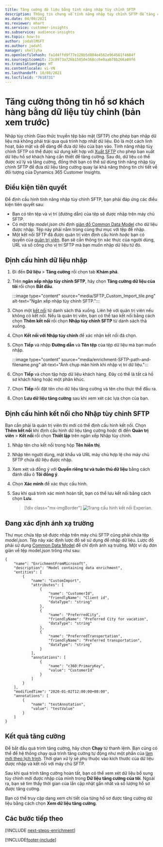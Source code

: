 ```yaml
---
title: Tăng cường dữ liệu bằng tính năng nhập tùy chỉnh SFTP
description: Thông tin chung về tính năng nhập tùy chỉnh SFTP để tăng cường dữ liệu.
ms.date: 04/09/2021
ms.reviewer: mhart
ms.service: customer-insights
ms.subservice: audience-insights
ms.topic: how-to
author: jodahlMSFT
ms.author: jodahl
manager: shellyha
ms.openlocfilehash: fa1d4ffd9f77e128b5d804e4562e964561f4684f
ms.sourcegitcommit: 23c8973a726b15050e368cc6e0aab78b266a89f6
ms.translationtype: HT
ms.contentlocale: vi-VN
ms.lasthandoff: 10/08/2021
ms.locfileid: "7618731"
---
```

# <a name="enrich-customer-profiles-with-custom-data-preview"></a>Tăng cường thông tin hồ sơ khách hàng bằng dữ liệu tùy chỉnh (bản xem trước)

Nhập tùy chỉnh Giao thức truyền tệp bảo mật (SFTP) cho phép bạn nhập dữ liệu mà không phải trải qua quá trình hợp nhất dữ liệu. Đó là một cách linh hoạt, bảo mật và dễ dàng để đưa dữ liệu của bạn vào. Tính năng nhập tùy chỉnh SFTP có thể được sử dụng kết hợp với [Xuất SFTP](export-sftp.md) cho phép bạn xuất dữ liệu hồ sơ khách hàng cần thiết để tăng cường. Sau đó, dữ liệu có thể được xử lý và tăng cường, đồng thời bạn có thể sử dùng tính năng nhập tùy chỉnh SFTP để đưa dữ liệu tăng cường quay lại khả năng thông tin chi tiết về đối tượng của Dynamics 365 Customer Insights.

## <a name="prerequisites"></a>Điều kiện tiên quyết

Để định cấu hình tính năng nhập tùy chỉnh SFTP, bạn phải đáp ứng các điều kiện tiên quyết sau:

- Bạn có tên tệp và vị trí (đường dẫn) của tệp sẽ được nhập trên máy chủ SFTP.
- Có một tệp *model.json* chỉ định [giản đồ Common Data Model](/common-data-model/) cho dữ liệu được nhập. Tệp này phải nằm trong cùng thư mục với tệp để nhập.
- Một kết nối SFTP đã được quản trị viên định cấu hình *hoặc* bạn có quyền của [quản trị viên](permissions.md#administrator). Bạn sẽ cần thông tin xác thực của người dùng, URL và số cổng cho vị trí SFTP mà bạn muốn nhập dữ liệu từ đó.


## <a name="configure-the-import"></a>Định cấu hình dữ liệu nhập

1. Đi đến **Dữ liệu** > **Tăng cường** rồi chọn tab **Khám phá**.

1. Trên **ngăn xếp nhập tùy chỉnh SFTP**, hãy chọn **Tăng cường dữ liệu của tôi** rồi chọn **Bắt đầu**.

   :::image type="content" source="media/SFTP_Custom_Import_tile.png" alt-text="Ngăn xếp nhập tùy chỉnh SFTP.":::

1. Chọn một [kết nối](connections.md) từ danh sách thả xuống. Liên hệ với quản trị viên nếu không có kết nối. Nếu là quản trị viên, bạn có thể tạo kết nối bằng cách chọn **Thêm kết nối** rồi chọn **Nhập tùy chỉnh SFTP** từ danh sách thả xuống.

1. Chọn **Kết nối với Nhập tùy chỉnh** để xác nhận kết nối đã chọn.

1.  Chọn **Tiếp** và nhập **Đường dẫn** và **Tên tệp** của tệp dữ liệu mà bạn muốn nhập.

    :::image type="content" source="media/enrichment-SFTP-path-and-filename.png" alt-text="Ảnh chụp màn hình khi nhập vị trí dữ liệu.":::

1. Chọn **Tiếp** và chọn tập hợp dữ liệu khách hàng. Đây có thể là tất cả hồ sơ khách hàng hoặc một phân khúc.

1. Chọn **Tiếp** rồi đặt tên cho dữ liệu tăng cường và tên cho thực thể đầu ra. 

1. Chọn **Lưu dữ liệu tăng cường** sau khi xem xét các lựa chọn của bạn.

## <a name="configure-the-connection-for-sftp-custom-import"></a>Định cấu hình kết nối cho Nhập tùy chỉnh SFTP 

Bạn cần phải là quản trị viên thì mới có thể định cấu hình kết nối. Chọn **Thêm kết nối** khi định cấu hình dữ liệu tăng cường *hoặc* đi đến **Quản trị viên** > **Kết nối** rồi chọn **Thiết lập** trên ngăn xếp Nhập tùy chỉnh.

1. Nhập tên cho kết nối trong hộp **Tên hiển thị**.

1. Nhập tên người dùng, mật khẩu và URL máy chủ hợp lệ cho máy chủ SFTP chứa dữ liệu được nhập.

1. Xem xét và đồng ý với **Quyền riêng tư và tuân thủ dữ liệu** bằng cách đánh dấu ô **Tôi đồng ý**.

1. Chọn **Xác minh** để xác thực cấu hình.

1. Sau khi quá trình xác minh hoàn tất, bạn có thể lưu kết nối bằng cách chọn **Lưu**.

   > [!div class="mx-imgBorder"]
   > ![Trang cấu hình kết nối Experian.](media/enrichment-SFTP-connection.png "Trang cấu hình kết nối Experian")


## <a name="defining-field-mappings"></a>Đang xác định ánh xạ trường 

Thư mục chứa tệp sẽ được nhập trên máy chủ SFTP cũng phải chứa tệp *model.json*. Tệp này xác định lược đồ sẽ sử dụng để nhập dữ liệu. Lược đồ phải sử dụng [Common Data Model](/common-data-model/) để chỉ định ánh xạ trường. Một ví dụ đơn giản về tệp model.json trông như sau:

```
{
    "name": "EnrichmentFromMicrosoft",
    "description": "Model containing data enrichment",
    "entities": [
        {
            "name": "CustomImport",
            "attributes": [
                {
                    "name": "CustomerId",
                    "friendlyName": "Client id",
                    "dataType": "string"
                },
                {
                    "name": "PreferredCity",
                    "friendlyName": "Preferred City for vacation",
                    "dataType": "string"
                },
                {
                    "name": "PreferredTransportation",
                    "friendlyName": "Preferred transportation",
                    "dataType": "string"
                }
            ],
            "annotations": [
                {
                    "name": "c360:PrimaryKey",
                    "value": "CustomerId"
                }
            ]
        }
    ],
    "modifiedTime": "2020-01-02T12:00:00+08:00",
    "annotations": [
        {
            "name": "testAnnotation",
            "value": "testValue"
        }
    ]
}
```

## <a name="enrichment-results"></a>Kết quả tăng cường

Để bắt đầu quá trình tăng cường, hãy chọn **Chạy** từ thanh lệnh. Bạn cũng có thể để hệ thống chạy quá trình tăng cường tự động như một phần của [làm mới theo lịch trình](system.md#schedule-tab). Thời gian xử lý sẽ phụ thuộc vào kích thước của dữ liệu được nhập và kết nối với máy chủ SFTP.

Sau khi quá trình tăng cường hoàn tất, bạn có thể xem xét dữ liệu bổ sung tùy chỉnh mới được nhập của mình trong **Dữ liệu tăng cường của tôi**. Ngoài ra, bạn sẽ tìm thấy thời gian của lần cập nhật gần nhất và số lượng hồ sơ được tăng cường.

Bạn có thể truy cập dạng xem chi tiết của từng hồ sơ được tăng cường dữ liệu bằng cách chọn **Xem dữ liệu tăng cường**.

## <a name="next-steps"></a>Các bước tiếp theo

[!INCLUDE [next-steps-enrichment](../includes/next-steps-enrichment.md)]

[!INCLUDE[footer-include](../includes/footer-banner.md)]
